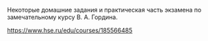 Некоторые домашние задания и практическая часть экзамена по замечательному курсу В. А. Гордина.

https://www.hse.ru/edu/courses/185566485
